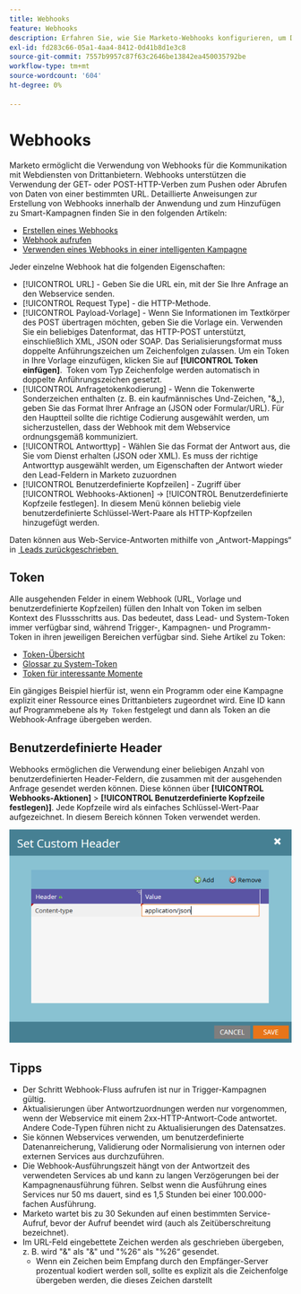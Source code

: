 ```yaml
---
title: Webhooks
feature: Webhooks
description: Erfahren Sie, wie Sie Marketo-Webhooks konfigurieren, um Drittanbieterdienste aufzurufen, Payload-Vorlagen, Codierung, Antwortzuordnungen, Token, benutzerdefinierte Kopfzeilen und Tipps festzulegen.
exl-id: fd283c66-05a1-4aa4-8412-0d41b8d1e3c8
source-git-commit: 7557b9957c87f63c2646be13842ea450035792be
workflow-type: tm+mt
source-wordcount: '604'
ht-degree: 0%

---
```


# Webhooks

Marketo ermöglicht die Verwendung von Webhooks für die Kommunikation mit Webdiensten von Drittanbietern. Webhooks unterstützen die Verwendung der GET- oder POST-HTTP-Verben zum Pushen oder Abrufen von Daten von einer bestimmten URL. Detaillierte Anweisungen zur Erstellung von Webhooks innerhalb der Anwendung und zum Hinzufügen zu Smart-Kampagnen finden Sie in den folgenden Artikeln:

- [Erstellen eines Webhooks](https://experienceleague.adobe.com/de/docs/marketo/using/product-docs/administration/additional-integrations/create-a-webhook)
- [Webhook aufrufen](https://experienceleague.adobe.com/de/docs/marketo/using/product-docs/core-marketo-concepts/smart-campaigns/flow-actions/call-webhook)
- [Verwenden eines Webhooks in einer intelligenten Kampagne](https://experienceleague.adobe.com/de/docs/marketo/using/product-docs/core-marketo-concepts/smart-campaigns/flow-actions/use-a-webhook-in-a-smart-campaign)

Jeder einzelne Webhook hat die folgenden Eigenschaften:

- [!UICONTROL URL] - Geben Sie die URL ein, mit der Sie Ihre Anfrage an den Webservice senden.
- [!UICONTROL Request Type] - die HTTP-Methode.
- [!UICONTROL Payload-Vorlage] - Wenn Sie Informationen im Textkörper des POST übertragen möchten, geben Sie die Vorlage ein. Verwenden Sie ein beliebiges Datenformat, das HTTP-POST unterstützt, einschließlich XML, JSON oder SOAP. Das Serialisierungsformat muss doppelte Anführungszeichen um Zeichenfolgen zulassen. Um ein Token in Ihre Vorlage einzufügen, klicken Sie auf **[!UICONTROL Token einfügen]**.  Token vom Typ Zeichenfolge werden automatisch in doppelte Anführungszeichen gesetzt.
- [!UICONTROL Anfragetokenkodierung] - Wenn die Tokenwerte Sonderzeichen enthalten (z. B. ein kaufmännisches Und-Zeichen, &quot;&amp;„), geben Sie das Format Ihrer Anfrage an (JSON oder Formular/URL). Für den Hauptteil sollte die richtige Codierung ausgewählt werden, um sicherzustellen, dass der Webhook mit dem Webservice ordnungsgemäß kommuniziert.
- [!UICONTROL Antworttyp] - Wählen Sie das Format der Antwort aus, die Sie vom Dienst erhalten (JSON oder XML). Es muss der richtige Antworttyp ausgewählt werden, um Eigenschaften der Antwort wieder den Lead-Feldern in Marketo zuzuordnen
- [!UICONTROL Benutzerdefinierte Kopfzeilen] - Zugriff über [!UICONTROL Webhooks-Aktionen] -> [!UICONTROL Benutzerdefinierte Kopfzeile festlegen]. In diesem Menü können beliebig viele benutzerdefinierte Schlüssel-Wert-Paare als HTTP-Kopfzeilen hinzugefügt werden.

Daten können aus Web-Service-Antworten mithilfe von „Antwort-Mappings“ in [&#x200B; Leads zurückgeschrieben &#x200B;](response-mappings.md)

## Token

Alle ausgehenden Felder in einem Webhook (URL, Vorlage und benutzerdefinierte Kopfzeilen) füllen den Inhalt von Token im selben Kontext des Flussschritts aus. Das bedeutet, dass Lead- und System-Token immer verfügbar sind, während Trigger-, Kampagnen- und Programm-Token in ihren jeweiligen Bereichen verfügbar sind. Siehe Artikel zu Token:

- [Token-Übersicht](https://experienceleague.adobe.com/de/docs/marketo/using/product-docs/demand-generation/landing-pages/personalizing-landing-pages/tokens-overview)
- [Glossar zu System-Token](https://experienceleague.adobe.com/de/docs/marketo/using/product-docs/email-marketing/general/using-tokens/system-tokens-glossary)
- [Token für interessante Momente](https://experienceleague.adobe.com/de/docs/marketo/using/product-docs/marketo-sales-insight/msi-for-salesforce/features/tabs-in-the-msi-panel/interesting-moments/trigger-tokens-for-interesting-moments)

Ein gängiges Beispiel hierfür ist, wenn ein Programm oder eine Kampagne explizit einer Ressource eines Drittanbieters zugeordnet wird. Eine ID kann auf Programmebene als `My Token` festgelegt und dann als Token an die Webhook-Anfrage übergeben werden.

## Benutzerdefinierte Header

Webhooks ermöglichen die Verwendung einer beliebigen Anzahl von benutzerdefinierten Header-Feldern, die zusammen mit der ausgehenden Anfrage gesendet werden können. Diese können über **[!UICONTROL Webhooks-Aktionen]** > **[!UICONTROL Benutzerdefinierte Kopfzeile festlegen)]**. Jede Kopfzeile wird als einfaches Schlüssel-Wert-Paar aufgezeichnet. In diesem Bereich können Token verwendet werden.

![Benutzerdefinierte Kopfzeilen](assets/custom-headers.png)

## Tipps

- Der Schritt Webhook-Fluss aufrufen ist nur in Trigger-Kampagnen gültig.
- Aktualisierungen über Antwortzuordnungen werden nur vorgenommen, wenn der Webservice mit einem 2xx-HTTP-Antwort-Code antwortet. Andere Code-Typen führen nicht zu Aktualisierungen des Datensatzes.
- Sie können Webservices verwenden, um benutzerdefinierte Datenanreicherung, Validierung oder Normalisierung von internen oder externen Services aus durchzuführen.
- Die Webhook-Ausführungszeit hängt von der Antwortzeit des verwendeten Services ab und kann zu langen Verzögerungen bei der Kampagnenausführung führen. Selbst wenn die Ausführung eines Services nur 50 ms dauert, sind es 1,5 Stunden bei einer 100.000-fachen Ausführung.
- Marketo wartet bis zu 30 Sekunden auf einen bestimmten Service-Aufruf, bevor der Aufruf beendet wird (auch als Zeitüberschreitung bezeichnet).
- Im URL-Feld eingebettete Zeichen werden als geschrieben übergeben, z. B. wird &quot;&amp;&quot; als &quot;&amp;&quot; und &quot;%26“ als &quot;%26“ gesendet.
   - Wenn ein Zeichen beim Empfang durch den Empfänger-Server prozentual kodiert werden soll, sollte es explizit als die Zeichenfolge übergeben werden, die dieses Zeichen darstellt
